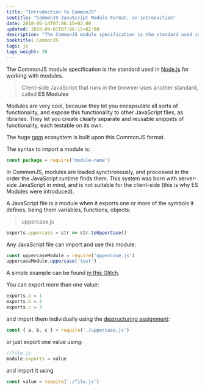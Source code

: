 ```yaml
---
title: "Introduction to CommonJS"
seotitle: "CommonJS JavaScript Module Format, an introduction"
date: 2018-06-14T07:06:15+02:00
updated: 2018-09-01T07:06:15+02:00
description: "The CommonJS module specification is the standard used in Node.js for working with modules. Modules are very cool, because they let you encapsulate all sorts of functionality, and expose this functionality to other JavaScript files, as libraries"
booktitle: CommonJS
tags: js
tags_weight: 38
---
```


The CommonJS module specification is the standard used in [Node.js](/nodejs/) for working with modules.

> Client-side JavaScript that runs in the browser uses another standard, called **ES Modules**

Modules are very cool, because they let you encapsulate all sorts of functionality, and expose this functionality to other JavaScript files, as libraries. They let you create clearly separate and reusable snippets of functionality, each testable on its own.

The huge [npm](/npm/) ecosystem is built upon this CommonJS format.

The syntax to import a module is:

```js
const package = require('module-name')
```

In CommonJS, modules are loaded synchronously, and processed in the order the JavaScript runtime finds them. This system was born with server-side JavaScript in mind, and is not suitable for the client-side (this is why ES Modules were introduced).

A JavaScript file is a module when it exports one or more of the symbols it defines, being them variables, functions, objects:

> uppercase.js

```js
exports.uppercase = str => str.toUpperCase()
```

Any JavaScript file can import and use this module:

```js
const uppercaseModule = require('uppercase.js')
uppercaseModule.uppercase('test')
```

A simple example can be found [in this Glitch](https://glitch.com/edit/#!/flavio-commonjs-example?path=server.js).

You can export more than one value:

```js
exports.a = 1
exports.b = 2
exports.c = 3
```

and import them individually using the [destructuring assignment](/es6/#destructuring-assignments):

```js
const { a, b, c } = require('./uppercase.js')
```

or just export one value using:

```js
//file.js
module.exports = value
```

and import it using

```js
const value = require('./file.js')
```